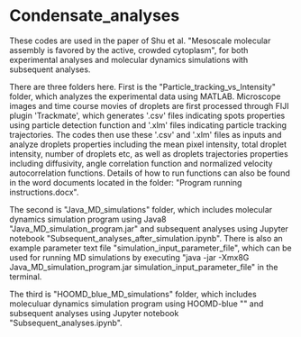 # Condensate_analyses
These codes are used in the paper of Shu et al. "Mesoscale molecular assembly is favored by the active, crowded cytoplasm", for both experimental analyses and molecular dynamics simulations with subsequent analyses.

There are three folders here. First is the "Particle_tracking_vs_Intensity" folder, which analyzes the experimental data using MATLAB. Microscope images and time course movies of droplets are first processed through FIJI plugin 'Trackmate', which generates '.csv' files indicating spots properties using particle detection function and '.xlm' files indicating particle tracking trajectories. The codes then use these '.csv' and '.xlm' files as inputs and analyze droplets properties including the mean pixel intensity, total droplet intensity, number of droplets etc, as well as droplets trajectories properties including diffusivity, angle correlation function and normalized velocity autocorrelation functions. Details of how to run functions can also be found in the word documents located in the folder: "Program running instructions.docx".

The second is "Java_MD_simulations" folder, which includes molecular dynamics simulation program using Java8 "Java_MD_simulation_program.jar" and subsequent analyses using Jupyter notebook "Subsequent_analyses_after_simulation.ipynb". There is also an example parameter text file "simulation_input_parameter_file", which can be used for running MD simulations by executing "java -jar -Xmx8G Java_MD_simulation_program.jar simulation_input_parameter_file" in the terminal.

The third is "HOOMD_blue_MD_simulations" folder, which includes moleculuar dynamics simulation program using HOOMD-blue "" and subsequent analyses using Jupyter notebook "Subsequent_analyses.ipynb".
